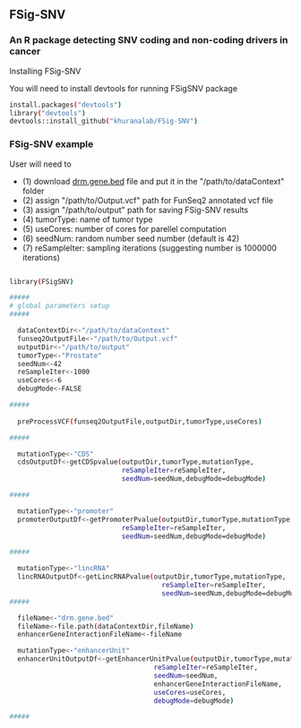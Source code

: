 ## FSig-SNV

### An R package detecting SNV coding and non-coding drivers in cancer

Installing FSig-SNV


You will need to install devtools for running FSigSNV package

```sh
install.packages("devtools")
library("devtools")
devtools::install_github("khuranalab/FSig-SNV")
```

### FSig-SNV example
User will need to 
* (1) download [drm.gene.bed](http://khuranalab.med.cornell.edu/FunSeq_data/FunSeq2_DC2/data/drm.gene.bed) file and put it in the "/path/to/dataContext" folder
* (2) assign "/path/to/Output.vcf" path for FunSeq2 annotated vcf file
* (3) assign "/path/to/output" path for saving FSig-SNV results
* (4) tumorType: name of tumor type
* (5) useCores: number of cores for parellel computation 
* (6) seedNum:  random number seed number (default is 42)  
* (7) reSampleIter: sampling iterations (suggesting number is 1000000 iterations) 

```sh

library(FSigSNV)

#####
# global parameters setup
#####

  dataContextDir<-"/path/to/dataContext"
  funseq2OutputFile<-"/path/to/Output.vcf"
  outputDir<-"/path/to/output"
  tumorType<-"Prostate"
  seedNum<-42
  reSampleIter<-1000
  useCores<-6
  debugMode<-FALSE

#####
  
  preProcessVCF(funseq2OutputFile,outputDir,tumorType,useCores)

#####

  mutationType<-"CDS"
  cdsOutputDf<-getCDSpvalue(outputDir,tumorType,mutationType,
                            reSampleIter=reSampleIter,
                            seedNum=seedNum,debugMode=debugMode)

#####

  mutationType<-"promoter"
  promoterOutputDf<-getPromoterPvalue(outputDir,tumorType,mutationType,
                            reSampleIter=reSampleIter,
                            seedNum=seedNum,debugMode=debugMode)

#####

  mutationType<-"lincRNA"
  lincRNAOutputDf<-getLincRNAPvalue(outputDir,tumorType,mutationType,
                                      reSampleIter=reSampleIter,
                                      seedNum=seedNum,debugMode=debugMode)
#####

  fileName<-"drm.gene.bed"
  fileName<-file.path(dataContextDir,fileName)
  enhancerGeneInteractionFileName<-fileName

  mutationType<-"enhancerUnit"
  enhancerUnitOutputDf<-getEnhancerUnitPvalue(outputDir,tumorType,mutationType,
                                    reSampleIter=reSampleIter,
                                    seedNum=seedNum,
                                    enhancerGeneInteractionFileName,
                                    useCores=useCores,
                                    debugMode=debugMode)

#####

```

